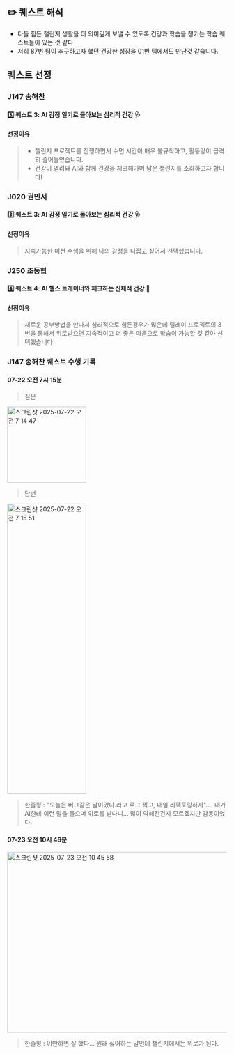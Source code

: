 ## ✏️ 퀘스트 해석

- 다들 힘든 챌린지 생활을 더 의미깊게 보낼 수 있도록 건강과 학습을 챙기는 학습 퀘스트들이 있는 것 같다
- 저희 87번 팀이 추구하고자 했던 건강한 성장을 01번 팀에서도 만난것 같습니다.

## 퀘스트 선정

### J147 송해찬

#### 3️⃣ 퀘스트 3: AI 감정 일기로 돌아보는 심리적 건강 🩺

#### 선정이유

> - 챌린지 프로젝트를 진행하면서 수면 시간이 매우 불규칙하고, 활동량이 급격히 줄어들었습니다.
> - 건강이 염려돼 AI와 함께 건강을 체크해가며 남은 챌린지를 소화하고자 합니다!

### J020 권민서

#### 3️⃣ 퀘스트 3: AI 감정 일기로 돌아보는 심리적 건강 🩺

#### 선정이유

> 지속가능한 미션 수행을 위해 나의 감정을 다잡고 싶어서 선택했습니다.

### J250 조동협

#### 4️⃣ 퀘스트 4: AI 헬스 트레이너와 체크하는 신체적 건강 🩻

#### 선정이유

> 새로운 공부방법을 만나서 심리적으로 힘든경우가 많은데 릴레이 프로젝트의 3번을 통해서 위로받으면 지속적이고 더 좋은 마음으로 학습이 가능할 것 같아 선택했습니다

### J147 송해찬 퀘스트 수행 기록

#### 07-22 오전 7시 15분
> 질문
<img width="60%" height="175" alt="스크린샷 2025-07-22 오전 7 14 47" src="https://github.com/user-attachments/assets/010d2dca-d75b-4099-9e73-3327dc5e562f" />

> 답변
<img width="60%" height="667" alt="스크린샷 2025-07-22 오전 7 15 51" src="https://github.com/user-attachments/assets/cf2b7ad6-c7a8-46ab-bb0b-51949b168816" />

> 한줄평 : "오늘은 버그같은 날이었다.라고 로그 찍고, 내일 리팩토링하자".... 내가 AI한테 이런 말을 들으며 위로를 받다니... 많이 약해진건지 모르겠지만 감동이었다.

#### 07-23 오전 10시 46분

<img width="948" height="415" alt="스크린샷 2025-07-23 오전 10 45 58" src="https://github.com/user-attachments/assets/0880eec6-2bcf-418b-b5dd-39090647ef2d" />

> 한줄평 : 이만하면 잘 했다... 원래 싫어하는 말인데 챌린지에서는 위로가 된다.
